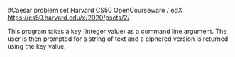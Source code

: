 #Caesar 
problem set Harvard CS50 OpenCourseware / edX
https://cs50.harvard.edu/x/2020/psets/2/



This program takes a key (integer value) as a command line argument.
The user is then prompted for a string of text and a ciphered version is returned using the key value.

